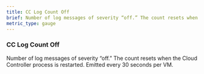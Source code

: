 ```yaml
---
title: CC Log Count Off
brief: Number of log messages of severity “off.” The count resets when the Cloud Controller process is restarted. Emitted every 30 seconds per VM.
metric_type: gauge
---
```


### CC Log Count Off

Number of log messages of severity “off.” The count resets when the Cloud Controller process is restarted. Emitted every 30 seconds per VM.